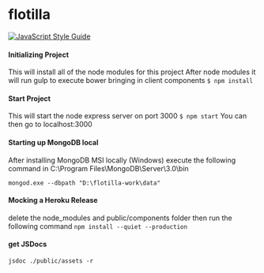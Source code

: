 # flotilla

[![JavaScript Style Guide](https://img.shields.io/badge/code%20style-standard-brightgreen.svg)](http://standardjs.com/)

#### Initializing Project
This will install all of the node modules for this project
After node modules it will run gulp to execute bower bringing in client components
`$ npm install`

#### Start Project
This will start the node express server on port 3000 
`$ npm start`
You can then go to localhost:3000

#### Starting up MongoDB local
After installing MongoDB MSI locally (Windows)
execute the following command in
C:\Program Files\MongoDB\Server\3.0\bin

`mongod.exe --dbpath "D:\flotilla-work\data"`

#### Mocking a Heroku Release
delete the node_modules and public/components folder then run the following command
`npm install --quiet --production`

#### get JSDocs
`jsdoc ./public/assets -r`